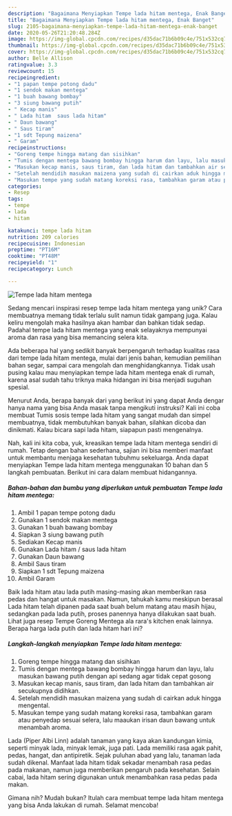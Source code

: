 ```yaml
---
description: "Bagaimana Menyiapkan Tempe lada hitam mentega, Enak Banget"
title: "Bagaimana Menyiapkan Tempe lada hitam mentega, Enak Banget"
slug: 2105-bagaimana-menyiapkan-tempe-lada-hitam-mentega-enak-banget
date: 2020-05-26T21:20:48.284Z
image: https://img-global.cpcdn.com/recipes/d35dac71b6b09c4e/751x532cq70/tempe-lada-hitam-mentega-foto-resep-utama.jpg
thumbnail: https://img-global.cpcdn.com/recipes/d35dac71b6b09c4e/751x532cq70/tempe-lada-hitam-mentega-foto-resep-utama.jpg
cover: https://img-global.cpcdn.com/recipes/d35dac71b6b09c4e/751x532cq70/tempe-lada-hitam-mentega-foto-resep-utama.jpg
author: Belle Allison
ratingvalue: 3.3
reviewcount: 15
recipeingredient:
- "1 papan tempe potong dadu"
- "1 sendok makan mentega"
- "1 buah bawang bombay"
- "3 siung bawang putih"
- " Kecap manis"
- " Lada hitam  saus lada hitam"
- " Daun bawang"
- " Saus tiram"
- "1 sdt Tepung maizena"
- " Garam"
recipeinstructions:
- "Goreng tempe hingga matang dan sisihkan"
- "Tumis dengan mentega bawang bombay hingga harum dan layu, lalu masukan bawang putih dengan api sedang agar tidak cepat gosong"
- "Masukan kecap manis, saus tiram, dan lada hitam dan tambahkan air secukupnya didihkan."
- "Setelah mendidih masukan maizena yang sudah di cairkan aduk hingga mengental."
- "Masukan tempe yang sudah matang koreksi rasa, tambahkan garam atau penyedap sesuai selera, lalu maaukan irisan daun bawang untuk menambah aroma."
categories:
- Resep
tags:
- tempe
- lada
- hitam

katakunci: tempe lada hitam 
nutrition: 209 calories
recipecuisine: Indonesian
preptime: "PT16M"
cooktime: "PT48M"
recipeyield: "1"
recipecategory: Lunch

---
```



![Tempe lada hitam mentega](https://img-global.cpcdn.com/recipes/d35dac71b6b09c4e/751x532cq70/tempe-lada-hitam-mentega-foto-resep-utama.jpg)

Sedang mencari inspirasi resep tempe lada hitam mentega yang unik? Cara membuatnya memang tidak terlalu sulit namun tidak gampang juga. Kalau keliru mengolah maka hasilnya akan hambar dan bahkan tidak sedap. Padahal tempe lada hitam mentega yang enak selayaknya mempunyai aroma dan rasa yang bisa memancing selera kita.

Ada beberapa hal yang sedikit banyak berpengaruh terhadap kualitas rasa dari tempe lada hitam mentega, mulai dari jenis bahan, kemudian pemilihan bahan segar, sampai cara mengolah dan menghidangkannya. Tidak usah pusing kalau mau menyiapkan tempe lada hitam mentega enak di rumah, karena asal sudah tahu triknya maka hidangan ini bisa menjadi suguhan spesial.

Menurut Anda, berapa banyak dari yang berikut ini yang dapat Anda dengar hanya nama yang bisa Anda masak tanpa mengikuti instruksi? Kali ini coba membuat Tumis sosis tempe lada hitam yang sangat mudah dan simpel membuatnya, tidak membutuhkan banyak bahan, silahkan dicoba dan dinikmati. Kalau bicara sapi lada hitam, siapapun pasti mengenalnya.


Nah, kali ini kita coba, yuk, kreasikan tempe lada hitam mentega sendiri di rumah. Tetap dengan bahan sederhana, sajian ini bisa memberi manfaat untuk membantu menjaga kesehatan tubuhmu sekeluarga. Anda dapat menyiapkan Tempe lada hitam mentega menggunakan 10 bahan dan 5 langkah pembuatan. Berikut ini cara dalam membuat hidangannya.

<!--inarticleads1-->

##### Bahan-bahan dan bumbu yang diperlukan untuk pembuatan Tempe lada hitam mentega:

1. Ambil 1 papan tempe potong dadu
1. Gunakan 1 sendok makan mentega
1. Gunakan 1 buah bawang bombay
1. Siapkan 3 siung bawang putih
1. Sediakan  Kecap manis
1. Gunakan  Lada hitam / saus lada hitam
1. Gunakan  Daun bawang
1. Ambil  Saus tiram
1. Siapkan 1 sdt Tepung maizena
1. Ambil  Garam


Baik lada hitam atau lada putih masing-masing akan memberikan rasa pedas dan hangat untuk masakan. Namun, tahukah kamu meskipun berasal Lada hitam telah dipanen pada saat buah belum matang atau masih hijau, sedangkan pada lada putih, proses panennya hanya dilakukan saat buah. Lihat juga resep Tempe Goreng Mentega ala rara&#39;s kitchen enak lainnya. Berapa harga lada putih dan lada hitam hari ini? 

<!--inarticleads2-->

##### Langkah-langkah menyiapkan Tempe lada hitam mentega:

1. Goreng tempe hingga matang dan sisihkan
1. Tumis dengan mentega bawang bombay hingga harum dan layu, lalu masukan bawang putih dengan api sedang agar tidak cepat gosong
1. Masukan kecap manis, saus tiram, dan lada hitam dan tambahkan air secukupnya didihkan.
1. Setelah mendidih masukan maizena yang sudah di cairkan aduk hingga mengental.
1. Masukan tempe yang sudah matang koreksi rasa, tambahkan garam atau penyedap sesuai selera, lalu maaukan irisan daun bawang untuk menambah aroma.


Lada (Piper Albi Linn) adalah tanaman yang kaya akan kandungan kimia, seperti minyak lada, minyak lemak, juga pati. Lada memiliki rasa agak pahit, pedas, hangat, dan antipiretik. Sejak puluhan abad yang lalu, tanaman lada sudah dikenal. Manfaat lada hitam tidak sekadar menambah rasa pedas pada makanan, namun juga memberikan pengaruh pada kesehatan. Selain cabai, lada hitam sering digunakan untuk menambahkan rasa pedas pada makan. 

Gimana nih? Mudah bukan? Itulah cara membuat tempe lada hitam mentega yang bisa Anda lakukan di rumah. Selamat mencoba!
